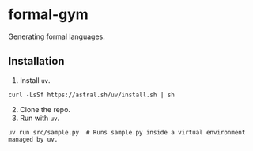 # formal-gym

Generating formal languages.

## Installation

1. Install `uv`.

```shell
curl -LsSf https://astral.sh/uv/install.sh | sh
```

2. Clone the repo.
3. Run with `uv`.

```shell
uv run src/sample.py  # Runs sample.py inside a virtual environment managed by uv.
```
